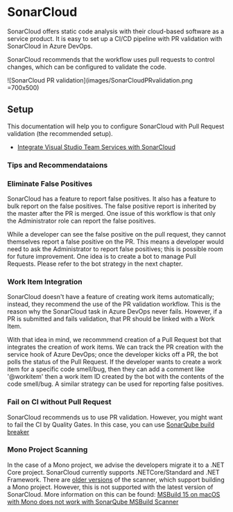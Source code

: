 # SonarCloud

SonarCloud offers static code analysis with their cloud-based software as a service product. It is easy to set up a CI/CD pipeline with PR validation with SonarCloud in Azure DevOps.

SonarCloud recommends that the workflow uses pull requests to control changes, which can be configured to validate the code.

![SonarCloud PR validation](images/SonarCloudPRvalidation.png =700x500)

## Setup

This documentation will help you to configure SonarCloud with Pull Request validation (the recommended setup).

* [Integrate Visual Studio Team Services with SonarCloud](https://docs.microsoft.com/en-us/labs/devops/sonarcloudlab/)

### Tips and Recommendataions

### Eliminate False Positives

SonarCloud has a feature to report false positives. It also has a feature to bulk report on the false positives.
The false positive report is inherited by the master after the PR is merged. One issue of this workflow is that
only the Administrator role can report the false positives.

While a developer can see the false positive on the pull request, they cannot themselves report a false positive on the PR.
This means a developer would need to ask the Administrator to report false positives; this is possible room for future improvement.
One idea is to create a bot to manage Pull Requests. Please refer to the bot strategy in the next chapter.

### Work Item Integration

SonarCloud doesn't have a feature of creating work items automatically; instead, they recommend the use of the PR validation workflow.
This is the reason why the SonarCloud task in Azure DevOps never fails. However, if a PR is submitted and fails validation, that
PR should be linked with a Work Item.

With that idea in mind, we recommmend creation of a Pull Request bot that integrates the creation of work items. We can track the PR creation with the
service hook of Azure DevOps; once the developer kicks off a PR, the bot polls the status of the Pull Request. If the developer wants to create a work item for a specific code smell/bug,
then they can add a comment like '@workitem' then a work item ID created by the bot with the contents of the code smell/bug. A similar strategy can be used for reporting false positives.

### Fail on CI without Pull Request

SonarCloud recommends us to use PR validation. However, you might want to fail the CI by Quality Gates.
In this case, you can use [SonarQube build breaker](https://marketplace.visualstudio.com/items?itemName=SimondeLang.sonar-buildbreaker)

### Mono Project Scanning

In the case of a Mono project, we advise the developers migrate it to a .NET Core project. SonarCloud currently supports .NETCore/Standard and .NET Framework. There are [older versions](https://github.com/SonarSource/sonar-scanner-msbuild/releases?after=4.1.1.1164)
of the scanner, which support building a Mono project. However, this is not supported with the latest version of SonarCloud.
More information on this can be found:
[MSBuild 15 on macOS with Mono does not work with SonarQube MSBuild Scanner](https://github.com/Microsoft/msbuild/issues/1956)
